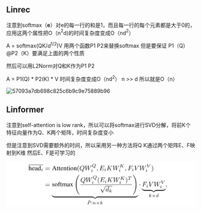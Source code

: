 ## Linrec

注意到softmax（**e**）对e的每一行的和是1，而且每一行的每个元素都是大于0的，应用这两个属性把O（n$^2$d)的时间复杂度变成O（nd$^2$）

A = softmax(QK/$d^{1/2}$)V   用两个函数P1 P2来替换softmax    但是要保证 P1（Q）@P2（K）要满足上面的两个性质

然后可以用L2Norm对Q和K作为P1 P2

A = P1(Q) * P2(K) * V 时间复杂度变成O（nd$^2$） n >> d 所以就是O（n）

![57093a7db698c825c6b9c9e75889b96](./assets/57093a7db698c825c6b9c9e75889b96-17089471991371.png)

## Linformer

注意到self-attention is low rank，所以可以将softmax进行SVD分解，将前K个特征向量作为Q、K两个矩阵，时间复杂度变小

但是注意到SVD需要额外的时间，所以采用另一种方法将Q K通过两个矩阵E、F映射到K维 然后E、F是可学习的



![7b8a38212b779e7faf63601bb589852](Linrec.assets/7b8a38212b779e7faf63601bb589852.png)
